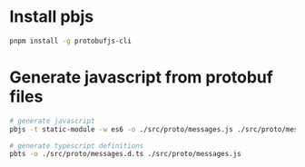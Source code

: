 # Install pbjs 

```bash
pnpm install -g protobufjs-cli
```

# Generate javascript from protobuf files

```bash
# generate javascript
pbjs -t static-module -w es6 -o ./src/proto/messages.js ./src/proto/messages.proto

# generate typescript definitions
pbts -o ./src/proto/messages.d.ts ./src/proto/messages.js
```